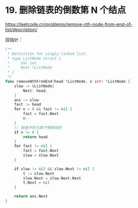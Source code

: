 # 19. 删除链表的倒数第 N 个结点

https://leetcode.cn/problems/remove-nth-node-from-end-of-list/description/

双指针： 
```go
/**
 * Definition for singly-linked list.
 * type ListNode struct {
 *     Val int
 *     Next *ListNode
 * }
 */
func removeNthFromEnd(head *ListNode, n int) *ListNode {
    slow := &ListNode{
        Next: head, 
    } 
    ans := slow 
    fast := head 
    for n > 0 && fast != nil {
        fast = fast.Next 
        n-- 
    }
    // 链表中的元素不够删除的 
    if n != 0 {
        return head 
    }
    for fast != nil {
        fast = fast.Next 
        slow = slow.Next 
    }

    if slow != nil && slow.Next != nil {
        t := slow.Next 
        slow.Next = slow.Next.Next 
        t.Next = nil 
    }

    return ans.Next 
}
```

